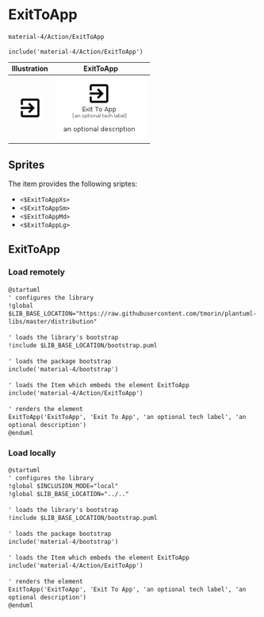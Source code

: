 # ExitToApp


```text
material-4/Action/ExitToApp
```

```text
include('material-4/Action/ExitToApp')
```



| Illustration | ExitToApp |
| :---: | :---: |
| ![illustration for Illustration](../../material-4/Action/ExitToApp.png) | ![illustration for ExitToApp](../../material-4/Action/ExitToApp.Local.png) |



## Sprites
The item provides the following sriptes:

- `<$ExitToAppXs>`
- `<$ExitToAppSm>`
- `<$ExitToAppMd>`
- `<$ExitToAppLg>`





## ExitToApp

### Load remotely
```plantuml
@startuml
' configures the library
!global $LIB_BASE_LOCATION="https://raw.githubusercontent.com/tmorin/plantuml-libs/master/distribution"

' loads the library's bootstrap
!include $LIB_BASE_LOCATION/bootstrap.puml

' loads the package bootstrap
include('material-4/bootstrap')

' loads the Item which embeds the element ExitToApp
include('material-4/Action/ExitToApp')

' renders the element
ExitToApp('ExitToApp', 'Exit To App', 'an optional tech label', 'an optional description')
@enduml
```

### Load locally
```plantuml
@startuml
' configures the library
!global $INCLUSION_MODE="local"
!global $LIB_BASE_LOCATION="../.."

' loads the library's bootstrap
!include $LIB_BASE_LOCATION/bootstrap.puml

' loads the package bootstrap
include('material-4/bootstrap')

' loads the Item which embeds the element ExitToApp
include('material-4/Action/ExitToApp')

' renders the element
ExitToApp('ExitToApp', 'Exit To App', 'an optional tech label', 'an optional description')
@enduml
```

